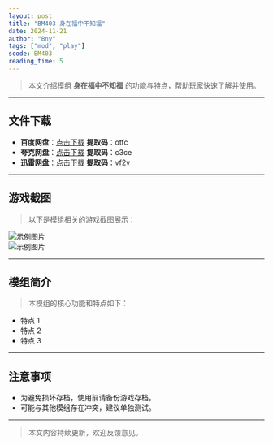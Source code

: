 ```yaml
---
layout: post
title: "BM403 身在福中不知福"
date: 2024-11-21
author: "Bny"
tags: ["mod", "play"]
scode: BM403
reading_time: 5
---
```


> 本文介绍模组 **身在福中不知福** 的功能与特点，帮助玩家快速了解并使用。

---





## 文件下载
- **百度网盘**：[点击下载](https://pan.baidu.com/s/17hA70jY8h8Snux51w8PBUw?pwd=otfc)  **提取码**：otfc  
- **夸克网盘**：[点击下载](https://pan.quark.cn/s/0f0d603e7e4a?pwd=c3ce)  **提取码**：c3ce  
- **迅雷网盘**：[点击下载](https://pan.xunlei.com/s/VOCCbYTjElJknJcJbgLU3BYwA1?pwd=vf2v)  **提取码**：vf2v  

---

## 游戏截图
> 以下是模组相关的游戏截图展示：

![示例图片](https://example.com/screenshot1.jpg)  
![示例图片](https://example.com/screenshot2.jpg)

---

## 模组简介
> 本模组的核心功能和特点如下：
- 特点 1
- 特点 2
- 特点 3

---

## 注意事项
- 为避免损坏存档，使用前请备份游戏存档。
- 可能与其他模组存在冲突，建议单独测试。

---

> 本文内容持续更新，欢迎反馈意见。

